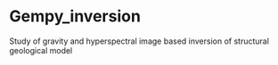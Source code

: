 # Gempy_inversion
Study of gravity and hyperspectral image based inversion of structural geological model
